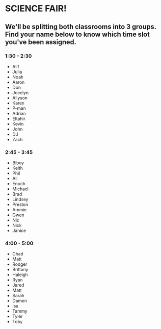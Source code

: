 # SCIENCE FAIR!

## We'll be splitting both classrooms into 3 groups. Find your name below to know which time slot you've been assigned.

### 1:30 - 2:30
- Alif
- Julia
- Noah
- Aaron
- Don
- Jocelyn
- Allyson
- Karen
- P-man
- Adrian
- Eltahir
- Kevin
- John
- DJ
- Zach

### 2:45 - 3:45
- Biboy
- Keith
- Phil
- Ali
- Enoch
- Michael
- Brad
- Lindsey
- Preston
- Ammie
- Gwen
- Nic
- Nick
- Janice

### 4:00 - 5:00
- Chad
- Matt
- Rodger
- Brittany
- Haleigh
- Ryan
- Jared
- Matt
- Sarah
- Damon
- Isa
- Tammy
- Tyler
- Toby
